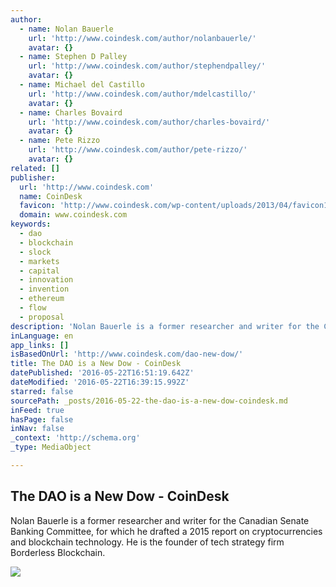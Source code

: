 ```yaml
---
author:
  - name: Nolan Bauerle
    url: 'http://www.coindesk.com/author/nolanbauerle/'
    avatar: {}
  - name: Stephen D Palley
    url: 'http://www.coindesk.com/author/stephendpalley/'
    avatar: {}
  - name: Michael del Castillo
    url: 'http://www.coindesk.com/author/mdelcastillo/'
    avatar: {}
  - name: Charles Bovaird
    url: 'http://www.coindesk.com/author/charles-bovaird/'
    avatar: {}
  - name: Pete Rizzo
    url: 'http://www.coindesk.com/author/pete-rizzo/'
    avatar: {}
related: []
publisher:
  url: 'http://www.coindesk.com'
  name: CoinDesk
  favicon: 'http://www.coindesk.com/wp-content/uploads/2013/04/favicon1.ico?ffe887'
  domain: www.coindesk.com
keywords:
  - dao
  - blockchain
  - slock
  - markets
  - capital
  - innovation
  - invention
  - ethereum
  - flow
  - proposal
description: 'Nolan Bauerle is a former researcher and writer for the Canadian Senate Banking Committee, for which he drafted a 2015 report on cryptocurrencies and blockchain technology. He is the founder of tech strategy firm Borderless Blockchain.'
inLanguage: en
app_links: []
isBasedOnUrl: 'http://www.coindesk.com/dao-new-dow/'
title: The DAO is a New Dow - CoinDesk
datePublished: '2016-05-22T16:51:19.642Z'
dateModified: '2016-05-22T16:39:15.992Z'
starred: false
sourcePath: _posts/2016-05-22-the-dao-is-a-new-dow-coindesk.md
inFeed: true
hasPage: false
inNav: false
_context: 'http://schema.org'
_type: MediaObject

---
```

<article style=""><h1>The DAO is a New Dow - CoinDesk</h1><p>Nolan Bauerle is a former researcher and writer for the Canadian Senate Banking Committee, for which he drafted a 2015 report on cryptocurrencies and blockchain technology. He is the founder of tech strategy firm Borderless Blockchain.</p><img src="http://media.coindesk.com/2016/05/Digital-1.jpg" /></article>